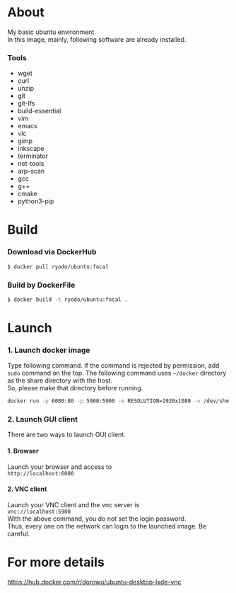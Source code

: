 # About
My basic ubuntu environment.  
In this image, mainly, following software are already installed.
### Tools
- wget
- curl
- unzip
- git
- git-lfs
- build-essential
- vim
- emacs
- vlc
- gimp
- inkscape
- terminator
- net-tools
- arp-scan
- gcc
- g++
- cmake
- python3-pip

# Build
### Download via DockerHub
```bash
$ docker pull ryodo/ubuntu:focal
```
### Build by DockerFile
```bash
$ docker build -t ryodo/ubuntu:focal .
```

# Launch
### 1. Launch docker image
Type following command.
If the command is rejected by permission, add `sudo` command on the top.
The following command uses `~/docker` directory as the share directory with the host.  
So, please make that directory before running.
```bash
docker run -p 6080:80 -p 5900:5900 -e RESOLUTION=1920x1080 -v /dev/shm:/dev/shm -v /media:/media -v ~/docker:/home/ubuntu/docker ryodo/ubuntu:focal
```
### 2. Launch GUI client
There are two ways to launch GUI client.
#### 1. Browser
Launch your browser and access to  
`http://localhost:6080`
#### 2. VNC client
Launch your VNC client and the vnc server is  
`vnc://localhost:5900`  
With the above command, you do not set the login password.  
Thus, every one on the network can login to the launched image. Be careful.

# For more details
https://hub.docker.com/r/dorowu/ubuntu-desktop-lxde-vnc

